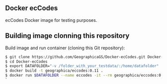 ## Docker ecCodes
ecCodes Docker image for testing purposes.

## Building image clonning this repository
Build image and run container (cloning this Git repository):

```bash
$ git clone https://github.com/GeographicaGS/Docker-ecCodes.git Docker-ecCodes
$ cd Docker-ecCodes
$ export DATAFOLDER="-v /folder_with_your_testdata/:/home/datafolder"
$ docker build -t geographica/eccodes:0.11 .
$ docker run $DATAFOLDER --name eccodes -it --rm geographica/eccodes:0.11 /bin/bash
`
